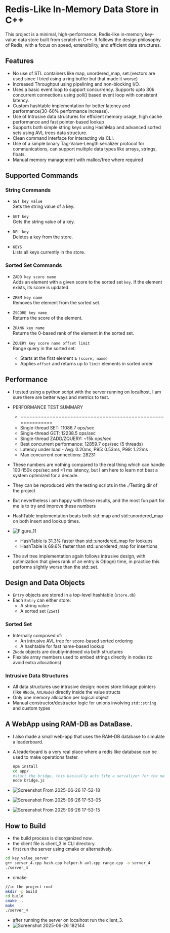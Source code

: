 # Redis-Like In-Memory Data Store in C++

This project is a minimal, high-performance, Redis-like in-memory key-value data store built from scratch in C++. It follows the design philosophy of Redis, with a focus on speed, extensibility, and efficient data structures.

## Features

- No use of STL containers like map, unordered_map, set.(vectors are used since I tried using a ring buffer but that made it worse)
- Increased Throughput using pipelining and non-blocking I/O.
- Uses a basic event loop to support concurrency. Supports upto 30k concurrent connections using poll() based event loop with consistent latency.
- Custom hashtable implementation for better latency and performance(30-60% performance increase).
- Use of Intrusive data structures for efficient memory usage, high cache performance and fast pointer-based lookup
- Supports both simple string keys using HashMap and advanced sorted sets using AVL trees data structure.
- Clean command interface for interacting via CLI.
- Use of a simple binary Tag-Value-Length serializer protocol for communications, can support multiple data types like arrays, strings, floats.
- Manual memory management with malloc/free where required

## Supported Commands

### String Commands

- `SET key value`  
  Sets the string value of a key.

- `GET key`  
  Gets the string value of a key.

- `DEL key`  
  Deletes a key from the store.

- `KEYS`  
  Lists all keys currently in the store.

### Sorted Set Commands

- `ZADD key score name`  
  Adds an element with a given score to the sorted set `key`. If the element exists, its score is updated.

- `ZREM key name`  
  Removes the element from the sorted set.

- `ZSCORE key name`  
  Returns the score of the element.

- `ZRANK key name`  
  Returns the 0-based rank of the element in the sorted set.

- `ZQUERY key score name offset limit`  
  Range query in the sorted set:
  - Starts at the first element ≥ `(score, name)`
  - Applies `offset` and returns up to `limit` elements in sorted order

## Performance
- I tested using a python script with the server running on localhost. I am sure there are better ways and metrics to test.
  
- PERFORMANCE TEST SUMMARY
  - ============================================================
  - Single-thread SET: 11086.7 ops/sec
  - Single-thread GET: 12238.5 ops/sec
  - Single-thread ZADD/ZQUERY: ~15k ops/sec 
  - Best concurrent performance: 12859.7 ops/sec (5 threads)
  - Latency under load - Avg: 0.20ms, P95: 0.53ms, P99: 1.22ms
  - Max concurrent connections: 28231
    
- These numbers are nothing compared to the real thing which can handle 100-150k ops/sec and <1 ms latency, but I am here to learn not beat a system optimized for a decade.
- They can be reproduced with the testing scripts in the ./Testing dir of the project
- But nevertheless i am happy with these results, and the most fun part for me is to try and improve these numbers
- HashTable implementation beats both std::map and std::unordered_map on both insert and lookup times.
- ![Figure_11](https://github.com/user-attachments/assets/53f813e5-9b30-4a8c-86c0-229388fde5b2)
  - HashTable is 31.3% faster than std::unordered_map for lookups
  - HashTable is 69.6% faster than std::unordered_map for insertions
- The avl tree implementation again follows intrusive design, with optimization that gives rank of an entry is O(logn) time, in practice this performs slightly worse than the std::set.

## Design and Data Objects

- `Entry` objects are stored in a top-level hashtable (`store.db`)
- Each `Entry` can either store:
  - A string value
  - A sorted set (`ZSet`)

### Sorted Set

- Internally composed of:
  - An intrusive AVL tree for score-based sorted ordering
  - A hashtable for fast name-based lookup
- `ZNode` objects are doubly-indexed via both structures
- Flexible array members used to embed strings directly in nodes (to avoid extra allocations)

### Intrusive Data Structures

- All data structures use intrusive design: nodes store linkage pointers (like `HNode`, `AVLNode`) directly inside the value structs
- Only one memory allocation per logical object
- Manual constructor/destructor logic for unions involving `std::string` and custom types

## A WebApp using RAM-DB as DataBase.
- I also made a small web-app that uses the RAM-DB database to simulate a leaderboard.
- A leaderboard is a very real place where a redis like database can be used to make operations faster.
  ```bash
  npm install
  cd app/
  #start the bridge, this basically acts like a serializer for the main backend DB which can only communicate in binary.
  node bridge.js
  ```
- ![Screenshot From 2025-06-26 17-52-18](https://github.com/user-attachments/assets/c15a6c9c-d59a-4df4-82d8-f7cffea04b2a)

  
- ![Screenshot From 2025-06-26 17-53-05](https://github.com/user-attachments/assets/7a7dc87d-5218-4e03-9dbd-fced9ecc01ba)

  
- ![Screenshot From 2025-06-26 17-53-15](https://github.com/user-attachments/assets/c3dcf0c4-4276-430f-b485-41b55ad754a5)
## How to Build
- the build process is disorganized now.
- the client file is client_3 in CLI directory.
- first run the server using cmake or alternatively.
```bash
cd key_value_server
g++ server_4.cpp hash.cpp helper.h avl.cpp range.cpp -o server_4
./server_4
```
- cmake
```bash
//in the project root
mkdir -p build
cd build
cmake ..
make
./server_4
```
- after running the server on localhost run the client_3.
- ![Screenshot 2025-06-26 182144](https://github.com/user-attachments/assets/7785f04c-5b2b-4872-8662-ee519e37de5a)
